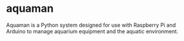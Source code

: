 # aquaman
Aquaman is a Python system designed for use with Raspberry Pi and Arduino to manage aquarium equipment and the aquatic environment.

